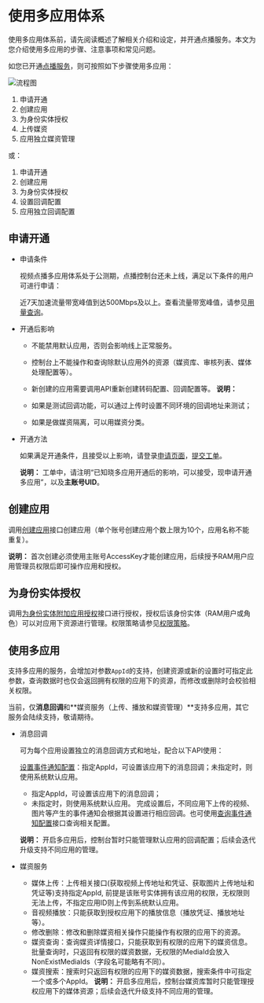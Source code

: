 # 使用多应用体系

使用多应用体系前，请先阅读概述了解相关介绍和设定，并开通点播服务。本文为您介绍使用多应用的步骤、注意事项和常见问题。

如您已开通[点播服务](https://www.aliyun.com/product/vod?spm=a2c4g.11186623.2.20.67e51a9e8NkYq1)，则可按照如下步骤使用多应用：

![流程图](https://static-aliyun-doc.oss-accelerate.aliyuncs.com/assets/img/zh-CN/5430134061/p178538.png)

1.  申请开通
2.  创建应用
3.  为身份实体授权
4.  上传媒资
5.  应用独立媒资管理

或：

1.  申请开通
2.  创建应用
3.  为身份实体授权
4.  设置回调配置
5.  应用独立回调配置

## 申请开通

-   申请条件

    视频点播多应用体系处于公测期，点播控制台还未上线，满足以下条件的用户可进行申请：

    近7天加速流量带宽峰值到达500Mbps及以上。查看流量带宽峰值，请参见[用量查询](https://vod.console.aliyun.com/?spm=a2c4g.11186623.2.22.67e51a9e8NkYq1#/usage/flow)。

-   开通后影响

    -   不能禁用默认应用，否则会影响线上正常服务。
    -   控制台上不能操作和查询除默认应用外的资源（媒资库、审核列表、媒体处理配置等）。
    -   新创建的应用需要调用API重新创建转码配置、回调配置等。
    **说明：**

    -   如果是测试回调功能，可以通过上传时设置不同环境的回调地址来测试；
    -   如果是做媒资隔离，可以用媒资分类。
-   开通方法

    如果满足开通条件，且接受以上影响，请登录[申请页面](https://page.aliyun.com/form/act1652018117/index.htm)，[提交工单](https://selfservice.console.aliyun.com/ticket/category/vod/recommend/561)。

    **说明：** 工单中，请注明“已知晓多应用开通后的影响，可以接受，现申请开通多应用”，以及**主账号UID**。


## 创建应用

调用[创建应用]()接口创建应用（单个账号创建应用个数上限为10个，应用名称不能重复）。

**说明：** 首次创建必须使用主账号AccessKey才能创建应用，后续授予RAM用户应用管理员权限后即可操作应用和授权。

## 为身份实体授权

调用[为身份实体附加应用授权]()接口进行授权，授权后该身份实体（RAM用户或角色）可以对应用下资源进行管理。权限策略请参见[权限策略](/intl.zh-CN/开发指南/多应用体系/概述.md)。

## 使用多应用

支持多应用的服务，会增加对参数`AppId`的支持，创建资源或新的设置时可指定此参数，查询数据时也仅会返回拥有权限的应用下的资源，而修改或删除时会校验相关权限。

当前，仅**消息回调**和**媒资服务（上传、播放和媒资管理）**支持多应用，其它服务会陆续支持，敬请期待。

-   消息回调

    可为每个应用设置独立的消息回调方式和地址，配合以下API使用：

    [设置事件通知配置]()：指定AppId，可设置该应用下的消息回调；未指定时，则使用系统默认应用。

    -   指定AppId，可设置该应用下的消息回调；
    -   未指定时，则使用系统默认应用。
    完成设置后，不同应用下上传的视频、图片等产生的事件通知会根据其设置进行相应回调。也可使用[查询事件通知配置]()接口查询相关配置。

    **说明：** 开启多应用后，控制台暂时只能管理默认应用的回调配置；后续会迭代升级支持不同应用的管理。

-   媒资服务

    -   媒体上传：上传相关接口\(获取视频上传地址和凭证、获取图片上传地址和凭证等\)支持指定AppId, 前提是该账号实体拥有该应用的权限，无权限则无法上传，不指定应用ID则上传到系统默认应用。
    -   音视频播放：只能获取到授权应用下的播放信息（播放凭证、播放地址等）。
    -   修改删除：修改和删除媒资相关操作只能操作有权限的应用下的资源。
    -   媒资查询：查询媒资详情接口，只能获取到有权限的应用下的媒资信息。批量查询时，只返回有权限的媒资数据，无权限的MediaId会放入NonExistMediaIds（字段名可能略有不同）。
    -   媒资搜索：搜索时只返回有权限的应用下的媒资数据，搜索条件中可指定一个或多个AppId。
    **说明：** 开启多应用后，控制台媒资库暂时只能管理授权应用下的媒体资源；后续会迭代升级支持不同应用的管理。


